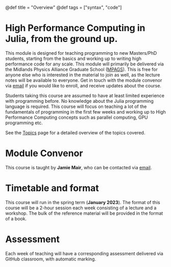 @def title = "Overview"
@def tags = ["syntax", "code"]

# High Performance Computing in Julia, from the ground up.

This module is designed for teaching programming to new Masters/PhD students, starting from the basics and working up to writing high performance code for any scale. This module will primarily be delivered via the Midlands Physics Alliance Graduate School ([MPAGS](https://warwick.ac.uk/fac/sci/physics/mpags/modules/)). This is free for anyone else who is interested in the material to join as well, as the lecture notes will be available to everyone. Get in touch with the module convenor via [email](mailto:jamie.mair@nottingham.ac.uk) if you would like to enroll, and receive updates about the course.

Students taking this course are assumed to have at least limited experience with programming before. No knowledge about the Julia programming language is required. This course will focus on teaching a lot of the fundamentals of programming in the first few weeks and working up to High Performance Computing concepts such as parallel computing, GPU programming etc.

See the [Topics](/topics/) page for a detailed overview of the topics covered.

# Module Convenor

This course is taught by **Jamie Mair**, who can be contacted via [email](mailto:jamie.mair@nottingham.ac.uk).

# Timetable and format

This course will run in the spring term (**January 2023**). The format of this course will be a 2-hour session each week consisting of a lecture and a workshop. The bulk of the reference material will be provided in the format of a book.

# Assessment

Each week of teaching will have a corresponding assessment delivered via GitHub classroom, with automatic marking.